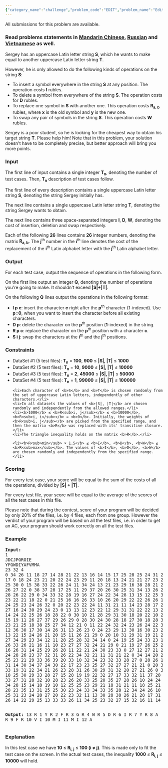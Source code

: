 ```yaml
---
{"category_name":"challenge","problem_code":"EDIT","problem_name":"Edit Distance Revisited","languages_supported":{"0":"C","1":"CPP14","2":"JAVA","3":"PYTH","4":"PYTH 3.5","5":"PYPY","6":"CS2","7":"PAS fpc","8":"PAS gpc","9":"RUBY","10":"PHP","11":"GO","12":"NODEJS","13":"HASK","14":"SCALA","15":"D","16":"PERL","17":"FORT","18":"WSPC","19":"ADA","20":"CAML","21":"ICK","22":"BF","23":"ASM","24":"CLPS","25":"PRLG","26":"ICON","27":"SCM qobi","28":"PIKE","29":"ST","30":"NICE","31":"LUA","32":"BASH","33":"NEM","34":"LISP sbcl","35":"LISP clisp","36":"SCM guile","37":"JS","38":"ERL","39":"TCL","40":"PERL6","41":"TEXT","42":"SCM chicken","43":"CLOJ","44":"FS"},"max_timelimit":2,"source_sizelimit":50000,"problem_author":"xcwgf666","problem_tester":null,"date_added":"5-11-2016","tags":{"0":"xcwgf666"},"time":{"view_start_date":1481535000,"submit_start_date":1481535000,"visible_start_date":1481535000,"end_date":1735669800},"is_direct_submittable":false,"layout":"problem"}
---
```

<span class="solution-visible-txt">All submissions for this problem are available.</span><h3> Read problems statements in <a target="_blank" href="http://www.codechef.com/download/translated/DEC16/mandarin/EDIT.pdf">Mandarin Chinese</a>, <a target="_blank" href="http://www.codechef.com/download/translated/DEC16/russian/EDIT.pdf">Russian</a> and <a target="_blank" href="http://www.codechef.com/download/translated/DEC16/vietnamese/EDIT.pdf">Vietnamese</a> as well.</h3>

<p>Sergey has an uppercase Latin letter string <b>S</b>, which he wants to make equal to another uppercase Latin letter string <b>T</b>.</p>

<p>However, he is only allowed to do the following kinds of operations on the string <b>S</b>:

<ul>
	<li>To insert a symbol everywhere in the string <b>S</b> at any position. The operation costs <b>I</b> rubles.</li>
	<li>To delete a symbol from everywhere of the string <b>S</b>. The operation costs for <b>D</b> rubles.</li>
	<li>To replace one symbol in <b>S</b> with another one. This operation costs <b>R<sub>a, b</sub></b> rubles, where <b>x</b> is the old symbol and <b>y</b> is the new one.</li>
	<li>To swap any pair of symbols in the string <b>S</b>. This operation costs <b>W</b> rubles.</li>
</ul>
</p>

<p>Sergey is a poor student, so he is looking for the cheapest way to obtain his target string <b>T</b>. Please help him! Note that in this problem, your solution doesn't have to be completely precise, but better approach will bring you more points.</p>

<h3>Input</h3>
<p>The first line of input contains a single integer <b>T<sub>n</sub></b>, denoting the number of test cases. Then, <b>T<sub>n</sub></b> description of test cases follow.</p>
<p>The first line of every description contains a single uppercase Latin letter string <b>S</b>, denoting the string Sergey initially has.</p>
<p>The next line contains a single uppercase Latin letter string <b>T</b>, denoting the string Sergey wants to obtain.</p>
<p>The next line contains three space-separated integers <b>I</b>, <b>D</b>, <b>W</b>, denoting the cost of insertion, deletion and swap respectively.</p>
<p>Each of the following <b>26</b> lines contains <b>26</b> integer numbers, denoting the matrix <b>R<sub>a, b</sub></b>. The <b>j</b><sup>th</sup> number in the <b>i</b><sup>th</sup> line denotes the cost of the replacement of the <b>i</b><sup>th</sup> Latin alphabet letter with the <b>j</b><sup>th</sup> Latin alphabet letter.</p>

<h3>Output</h3>
<p>For each test case, output the sequence of operations in the following form.</p>
<p>On the first line output an integer <b>Q</b>, denoting the number of operations you're going to make. It shouldn't exceed <b>|S|+|T|</b>.</p>
<p>On the following <b>Q</b> lines output the operations in the following format:

<ul>
	<li><b>I p c</b>: insert the character <b>c</b> right after the <b>p</b><sup>th</sup> character (1-indexed). Use <b>p=0</b>, when you want to insert the character before all existing characters.</li>
	<li><b>D p</b>: delete the character on the <b>p</b><sup>th</sup> position (<b>1</b>-indexed) in the string.</li>
	<li><b>R p c</b>: replace the character on the <b>p</b><sup>th</sup> position with a character <b>c</b>.</li>
	<li><b>S i j</b>: swap the characters at the <b>i</b><sup>th</sup> and the <b>j</b><sup>th</sup> positions.</li>
</ul>

</p>

<h3>Constraints</h3>
<ul>
	<li>DataSet #1 (5 test files): <b>T<sub>n</sub></b> = <b>100</b>, <b>900</b> ≤ <b>|S|, |T|</b> ≤ <b>1000</b></li>
	<li>DataSet #2 (5 test files): <b>T<sub>n</sub></b> = <b>10</b>, <b>9000</b> ≤ <b>|S|, |T|</b> ≤ <b>10000</b></li>
	<li>DataSet #3 (5 test files): <b>T<sub>n</sub></b> = <b>2</b>, <b>45000</b> ≤ <b>|S|, |T|</b> ≤ <b>50000</b></li>
	<li>DataSet #4 (5 test files): <b>T<sub>n</sub></b> = <b>1</b>, <b>99000</b> ≤ <b>|S|, |T|</b> ≤ <b>100000</b></li>
	
	<li>Each character of <b>S</b> and <b>T</b> is chosen randomly from the set of uppercase Latin letters, independently of other characters.</li>
	<li>In all datasets the values of <b>|S|, |T|</b> are chosen randomly and independently from the allowed ranges.</li>
	<li><b>1000</b> ≤ <b>R<sub>i, j</sub></b> ≤ <b>10000</b>, <b>R<sub>i, i</sub></b> = <b>0</b>. Initially, the weights of <b>R<sub>i, j</sub></b> are picked from the specified range, and then the matrix <b>R</b> was replaced with its' transitive closure.</li>
	<li>The triangle inequality holds on the matrix <b>R</b>.</li>
		
	<li><b>R<sub>min</sub> × 1.5</b> ≤ <b>I</b>, <b>D</b>, <b>W</b> ≤ <b>R<sub>max</sub></b>. The values of <b>I</b>, <b>D</b>, <b>W</b> are chosen randomly and independently from the specified range.</li>
</ul>

<h3>Scoring</h3>
<p>For every test case, your score will be equal to the sum of the costs of all the operations, divided by <b>|S| + |T|</b>.</p>
<p>For every test file, your score will be equal to the average of the scores of all the test cases in this file.</p>

<p>Please note that during the contest, score of your program will be decided by only 20% of the files, i.e. by 4 files, each from one group. However the verdict of your program will be based on all the test files, i.e. in order to get an AC, your program should work correctly on all the test files.</p>

<h3>Example</h3>
<pre><b>Input:</b>
<tt>1
JDCJPGROIE
YFGWDIYAFVMMA
23 32 4
0 34 26 11 18 27 14 28 21 22 13 16 14 15 17 25 28 25 24 31 26 39 28 25 25 32
17 0 18 24 23 21 20 22 24 23 29 11 20 18 13 24 21 21 27 23 27 11 10 13 24 16
25 30 0 15 38 33 22 26 24 11 34 24 13 21 23 29 16 38 28 21 27 32 34 24 33 37
26 27 22 0 38 37 28 17 25 11 29 37 20 26 30 25 31 34 13 26 26 30 20 16 25 25
28 26 22 29 0 34 33 32 28 19 16 27 24 22 34 28 13 15 12 25 31 29 27 16 18 24
23 22 21 18 22 0 21 25 16 16 26 33 10 26 20 29 22 22 26 26 11 29 20 25 23 29
24 25 23 24 26 32 0 20 22 23 22 24 11 31 21 11 14 23 28 17 29 25 21 11 11 19
27 16 24 30 29 24 23 0 13 13 12 23 22 12 29 31 31 22 22 13 25 20 26 25 34 32
14 24 22 25 26 18 28 22 0 30 10 21 28 29 31 30 18 20 22 10 29 21 20 28 39 29
15 19 11 26 27 37 29 26 29 0 28 30 24 30 28 18 27 30 18 28 36 30 27 18 29 26
23 21 25 18 38 25 27 34 12 21 0 11 22 24 32 24 23 26 24 22 36 32 30 33 33 21
12 36 30 17 30 14 26 31 13 26 23 0 24 23 29 13 30 16 30 23 25 34 19 26 22 27
13 22 15 24 26 21 20 15 11 26 21 29 0 20 10 31 29 31 19 21 21 32 21 25 31 27
27 34 29 23 34 12 11 28 25 28 32 34 14 0 24 19 25 24 33 23 13 28 22 13 22 23
26 33 26 21 16 11 10 23 27 27 32 24 21 29 0 21 19 27 26 25 22 29 11 15 21 29
16 26 31 14 25 29 26 28 11 22 21 24 30 23 33 0 27 12 27 21 26 32 16 28 11 27
24 28 26 23 37 32 31 26 22 34 32 21 11 31 21 22 0 34 14 20 28 25 32 10 31 26
25 23 21 29 33 36 39 20 33 10 32 34 23 32 33 28 27 0 28 26 16 31 33 16 24 36
31 14 30 34 37 24 30 22 17 23 23 25 27 32 27 27 21 21 0 20 35 17 21 21 17 12
33 19 31 22 34 21 26 23 28 31 26 30 29 31 32 20 27 21 26 0 30 11 16 32 31 24
18 25 30 29 33 28 27 15 28 19 19 22 32 27 17 33 32 11 37 28 0 35 21 21 35 39
33 27 31 28 32 10 28 23 26 20 33 25 20 35 27 28 26 10 24 24 19 0 30 26 33 13
34 28 15 14 18 19 10 12 25 25 23 29 21 18 31 21 11 18 25 21 28 18 0 21 21 27
28 23 35 13 31 25 25 30 23 24 33 34 33 35 28 12 34 24 26 10 18 15 26 0 23 28
25 31 23 24 28 27 20 22 23 32 11 13 30 28 38 26 21 28 17 31 38 22 10 31 0 29
26 14 22 29 25 13 33 33 26 11 34 25 23 32 27 15 32 16 11 14 24 23 23 27 26 0</tt>

<b>Output:</b>
<tt>13
R 1 Y
R 2 F
R 3 G
R 4 W
R 5 D
R 6 I
R 7 Y
R 8 A
R 9 F
R 10 V
I 10 M
I 11 M
I 12 A</tt>
</pre>

<h3>Explanation</h3>
<p>In this test case we have <b>10</b> ≤ <b>R<sub>i, j</sub></b> ≤  <b>100 (i ≠ j)</b>. This is made only to fit the test case on the screen. In the actual test cases, the inequality <b>1000</b> ≤ <b>R<sub>i, j</sub></b> ≤ <b>10000</b> will hold.</p>
